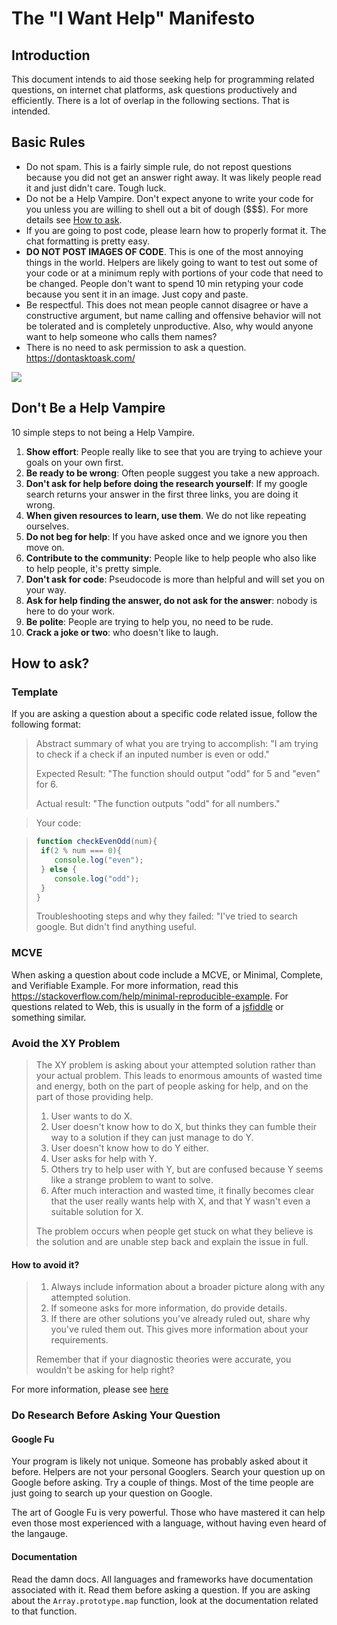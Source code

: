 # The "I Want Help" Manifesto

## Introduction

This document intends to aid those seeking help for programming related questions, on internet chat platforms, ask questions productively and efficiently. There is a lot of overlap in the following sections. That is intended. 

## Basic Rules

- Do not spam. This is a fairly simple rule, do not repost questions because you did not get an answer right away. It was likely people read it and just didn't care. Tough luck.
- Do not be a Help Vampire. Don't expect anyone to write your code for you unless you are willing to shell out a bit of dough ($$$). For more details see [How to ask](#how-to-ask).
- If you are going to post code, please learn how to properly format it. The chat formatting is pretty easy. 
- **DO NOT POST IMAGES OF CODE**. This is one of the most annoying things in the world. Helpers are likely going to want to test out some of your code or at a minimum reply with portions of your code that need to be changed. People don't want to spend 10 min retyping your code because you sent it in an image. Just copy and paste.
- Be respectful. This does not mean people cannot disagree or have a constructive argument, but name calling and offensive behavior will not be tolerated and is completely unproductive. Also, why would anyone want to help someone who calls them names?
- There is no need to ask permission to ask a question.  https://dontasktoask.com/

![](https://i.imgur.com/xNJLvFi.png)


## Don't Be a Help Vampire

10 simple steps to not being a Help Vampire.

1. **Show effort**: People really like to see that you are trying to achieve your goals on your own first.
2. **Be ready to be wrong**: Often people suggest you take a new approach.
3. **Don't ask for help before doing the research yourself**: If my google search returns your answer in the first three links, you are doing it wrong.
4. **When given resources to learn, use them**. We do not like repeating ourselves.
5. **Do not beg for help**: If you have asked once and we ignore you then move on.
6. **Contribute to the community**: People like to help people who also like to help people, it's pretty simple.
7. **Don't ask for code**: Pseudocode is more than helpful and will set you on your way.
8. **Ask for help finding the answer, do not ask for the answer**: nobody is here to do your work.
9. **Be polite**: People are trying to help you, no need to be rude.
10. **Crack a joke or two**: who doesn't like to laugh.

## How to ask?

### Template

If you are asking a question about a specific code related issue, follow the following format:


> Abstract summary of what you are trying to accomplish: "I am trying to check if a check if an inputed number is even or odd."
>
> Expected Result: "The function should output "odd" for 5 and "even" for 6.
>
> Actual result: "The function outputs "odd" for all numbers."

> Your code: 

> ```js 
> function checkEvenOdd(num){
>  if(2 % num === 0){
>     console.log("even");
>  } else {
>     console.log("odd");
>  }
> }
> ```
>
> Troubleshooting steps and why they failed: "I've tried to search google. But didn't find anything useful.


### MCVE

When asking a question about code include a MCVE, or Minimal, Complete, and Verifiable Example. For more information, read this https://stackoverflow.com/help/minimal-reproducible-example. For questions related to Web, this is usually in the form of a [jsfiddle](https://jsfiddle.com) or something similar.

### Avoid the XY Problem

> The XY problem is asking about your attempted solution rather than your actual problem. This leads to enormous amounts of wasted time and energy, both on the part of people asking for help, and on the part of those providing help.
>
>    1. User wants to do X.
>    2. User doesn't know how to do X, but thinks they can fumble their way to a solution if they can just manage to do Y.
>    3. User doesn't know how to do Y either.
>    4. User asks for help with Y.
>    5. Others try to help user with Y, but are confused because Y seems like a strange problem to want to solve.
>    6. After much interaction and wasted time, it finally becomes clear that the user really wants help with X, and that Y wasn't even a suitable solution for X.
>
> The problem occurs when people get stuck on what they believe is the solution and are unable step back and explain the issue in full.

#### How to avoid it?

> 1. Always include information about a broader picture along with any attempted solution.
> 2. If someone asks for more information, do provide details.
> 3. If there are other solutions you've already ruled out, share why you've ruled them out. This gives more information about your requirements.
>
> Remember that if your diagnostic theories were accurate, you wouldn't be asking for help right?

For more information, please see [here](http://xyproblem.info/)


### Do Research Before Asking Your Question

#### Google Fu

Your program is likely not unique. Someone has probably asked about it before. Helpers are not your personal Googlers. Search your question up on Google before asking. Try a couple of things. Most of the time people are just going to search up your question on Google. 

The art of Google Fu is very powerful. Those who have mastered it can help even those most experienced with a language,  without having even heard of the langauge. 

#### Documentation

Read the damn docs. All languages and frameworks have documentation associated with it. Read them before asking a question. If you are asking about the `Array.prototype.map` function, look at the documentation related to that function.
